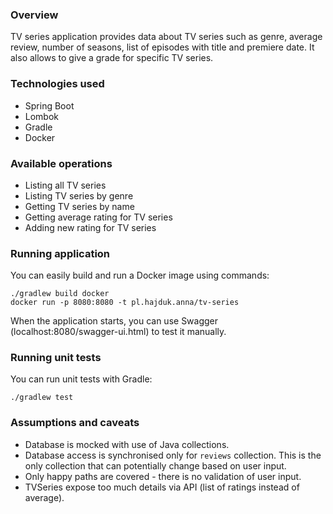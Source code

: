 ### Overview
TV series application provides data about TV series such as genre, average review, number of seasons, list of episodes with title and premiere date.
It also allows to give a grade for specific TV series.

### Technologies used
- Spring Boot
- Lombok
- Gradle
- Docker

### Available operations
- Listing all TV series
- Listing TV series by genre
- Getting TV series by name
- Getting average rating for TV series
- Adding new rating for TV series

### Running application
You can easily build and run a Docker image using commands:

```
./gradlew build docker
docker run -p 8080:8080 -t pl.hajduk.anna/tv-series
```

When the application starts, you can use Swagger (localhost:8080/swagger-ui.html) to test it manually.

### Running unit tests
You can run unit tests with Gradle:

```
./gradlew test
```

### Assumptions and caveats
- Database is mocked with use of Java collections.
- Database access is synchronised only for `reviews` collection. 
This is the only collection that can potentially change based on user input.
- Only happy paths are covered - there is no validation of user input.
- TVSeries expose too much details via API (list of ratings instead of average).

